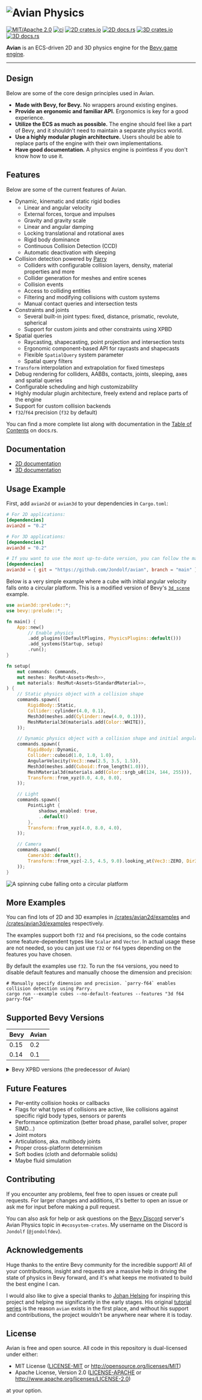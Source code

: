 # ![Avian Physics](https://raw.githubusercontent.com/Jondolf/avian/avian/assets/branding/logo.svg)

[![MIT/Apache 2.0](https://img.shields.io/badge/license-MIT%2FApache-blue.svg)](https://github.com/Jondolf/avian#license)
[![ci](https://github.com/Jondolf/avian/actions/workflows/ci.yml/badge.svg?branch=main)](https://github.com/Jondolf/avian/actions/workflows/ci.yml)
[![2D crates.io](https://img.shields.io/crates/v/avian2d?label=2D%20crates.io)](https://crates.io/crates/avian2d)
[![2D docs.rs](https://img.shields.io/docsrs/avian2d?label=2D%20docs.rs)](https://docs.rs/avian2d)
[![3D crates.io](https://img.shields.io/crates/v/avian3d?label=3D%20crates.io)](https://crates.io/crates/avian3d)
[![3D docs.rs](https://img.shields.io/docsrs/avian3d?label=3D%20docs.rs)](https://docs.rs/avian3d)

**Avian** is an ECS-driven 2D and 3D physics engine for the [Bevy game engine](https://bevyengine.org/).

---

## Design

Below are some of the core design principles used in Avian.

- **Made with Bevy, for Bevy.** No wrappers around existing engines.
- **Provide an ergonomic and familiar API.** Ergonomics is key for a good experience.
- **Utilize the ECS as much as possible.** The engine should feel like a part of Bevy, and it shouldn't
    need to maintain a separate physics world.
- **Use a highly modular plugin architecture.** Users should be able to replace parts of the engine
    with their own implementations.
- **Have good documentation.** A physics engine is pointless if you don't know how to use it.

## Features

Below are some of the current features of Avian.

- Dynamic, kinematic and static rigid bodies
  - Linear and angular velocity
  - External forces, torque and impulses
  - Gravity and gravity scale
  - Linear and angular damping
  - Locking translational and rotational axes
  - Rigid body dominance
  - Continuous Collision Detection (CCD)
  - Automatic deactivation with sleeping
- Collision detection powered by [Parry](https://parry.rs)
  - Colliders with configurable collision layers, density, material properties and more
  - Collider generation for meshes and entire scenes
  - Collision events
  - Access to colliding entities
  - Filtering and modifying collisions with custom systems
  - Manual contact queries and intersection tests
- Constraints and joints
  - Several built-in joint types: fixed, distance, prismatic, revolute, spherical
  - Support for custom joints and other constraints using XPBD
- Spatial queries
  - Raycasting, shapecasting, point projection and intersection tests
  - Ergonomic component-based API for raycasts and shapecasts
  - Flexible `SpatialQuery` system parameter
  - Spatial query filters
- `Transform` interpolation and extrapolation for fixed timesteps
- Debug rendering for colliders, AABBs, contacts, joints, sleeping, axes and spatial queries
- Configurable scheduling and high customizability
- Highly modular plugin architecture, freely extend and replace parts of the engine
- Support for custom collision backends
- `f32`/`f64` precision (`f32` by default)

You can find a more complete list along with documentation in the
[Table of Contents](https://docs.rs/avian3d/latest/avian3d/#table-of-contents)
on docs.rs.

## Documentation

- [2D documentation](https://docs.rs/avian2d)
- [3D documentation](https://docs.rs/avian3d)

## Usage Example

First, add `avian2d` or `avian3d` to your dependencies in `Cargo.toml`:

```toml
# For 2D applications:
[dependencies]
avian2d = "0.2"

# For 3D applications:
[dependencies]
avian3d = "0.2"

# If you want to use the most up-to-date version, you can follow the main branch:
[dependencies]
avian3d = { git = "https://github.com/Jondolf/avian", branch = "main" }
```

Below is a very simple example where a cube with initial angular velocity falls onto a circular platform.
This is a modified version of Bevy's [`3d_scene`](https://bevyengine.org/examples/3d-rendering/3d-scene/) example.

```rust
use avian3d::prelude::*;
use bevy::prelude::*;

fn main() {
    App::new()
        // Enable physics
        .add_plugins((DefaultPlugins, PhysicsPlugins::default()))
        .add_systems(Startup, setup)
        .run();
}

fn setup(
    mut commands: Commands,
    mut meshes: ResMut<Assets<Mesh>>,
    mut materials: ResMut<Assets<StandardMaterial>>,
) {
    // Static physics object with a collision shape
    commands.spawn((
        RigidBody::Static,
        Collider::cylinder(4.0, 0.1),
        Mesh3d(meshes.add(Cylinder::new(4.0, 0.1))),
        MeshMaterial3d(materials.add(Color::WHITE)),
    ));

    // Dynamic physics object with a collision shape and initial angular velocity
    commands.spawn((
        RigidBody::Dynamic,
        Collider::cuboid(1.0, 1.0, 1.0),
        AngularVelocity(Vec3::new(2.5, 3.5, 1.5)),
        Mesh3d(meshes.add(Cuboid::from_length(1.0))),
        MeshMaterial3d(materials.add(Color::srgb_u8(124, 144, 255))),
        Transform::from_xyz(0.0, 4.0, 0.0),
    ));

    // Light
    commands.spawn((
        PointLight {
            shadows_enabled: true,
            ..default()
        },
        Transform::from_xyz(4.0, 8.0, 4.0),
    ));

    // Camera
    commands.spawn((
        Camera3d::default(),
        Transform::from_xyz(-2.5, 4.5, 9.0).looking_at(Vec3::ZERO, Dir3::Y),
    ));
}
```

![A spinning cube falling onto a circular platform](https://github.com/user-attachments/assets/14d25e7e-9d46-467c-9fe6-dc408cd23398)

## More Examples

You can find lots of 2D and 3D examples in [/crates/avian2d/examples](/crates/avian2d/examples) and [/crates/avian3d/examples](/crates/avian3d/examples) respectively.

The examples support both `f32` and `f64` precisions, so the code contains some feature-dependent types like `Scalar` and `Vector`.
In actual usage these are not needed, so you can just use `f32` or `f64` types depending on the features you have chosen.

By default the examples use `f32`. To run the `f64` versions, you need to disable default features and manually choose the dimension
and precision:

```shell
# Manually specify dimension and precision. `parry-f64` enables collision detection using Parry.
cargo run --example cubes --no-default-features --features "3d f64 parry-f64"
```

## Supported Bevy Versions

| Bevy    | Avian |
| ------- | ----- |
| 0.15    | 0.2   |
| 0.14    | 0.1   |

<details>
  <summary>Bevy XPBD versions (the predecessor of Avian)</summary>

  | Bevy | Bevy XPBD |
  | ---- | --------- |
  | 0.14 | 0.5       |
  | 0.13 | 0.4       |
  | 0.12 | 0.3       |
  | 0.11 | 0.2       |
  | 0.10 | 0.1       |

</details>

## Future Features

- Per-entity collision hooks or callbacks
- Flags for what types of collisions are active, like collisions against specific rigid body types, sensors or parents
- Performance optimization (better broad phase, parallel solver, proper SIMD...)
- Joint motors
- Articulations, aka. multibody joints
- Proper cross-platform determinism
- Soft bodies (cloth and deformable solids)
- Maybe fluid simulation

## Contributing

If you encounter any problems, feel free to open issues or create pull requests.
For larger changes and additions, it's better to open an issue or ask me for input
before making a pull request.

You can also ask for help or ask questions on the [Bevy Discord](https://discord.com/invite/gMUk5Ph)
server's Avian Physics topic in `#ecosystem-crates`. My username on the Discord is `Jondolf` (`@jondolfdev`).

## Acknowledgements

Huge thanks to the entire Bevy community for the incredible support!
All of your contributions, insight and requests are a massive help
in driving the state of physics in Bevy forward, and it's what
keeps me motivated to build the best engine I can.

I would also like to give a special thanks to [Johan Helsing][johan-helsing]
for inspiring this project and helping me significantly in the early stages.
His original [tutorial series][johan-xpbd-tutorial] is the reason `avian`
exists in the first place, and without his support and contributions,
the project wouldn't be anywhere near where it is today.

[johan-helsing]: https://github.com/johanhelsing
[johan-xpbd-tutorial]: https://johanhelsing.studio/posts/bevy-xpbd

## License

Avian is free and open source. All code in this repository is dual-licensed under either:

- MIT License ([LICENSE-MIT](/LICENSE-MIT) or <http://opensource.org/licenses/MIT>)
- Apache License, Version 2.0 ([LICENSE-APACHE](/LICENSE-APACHE) or <http://www.apache.org/licenses/LICENSE-2.0>)

at your option.
